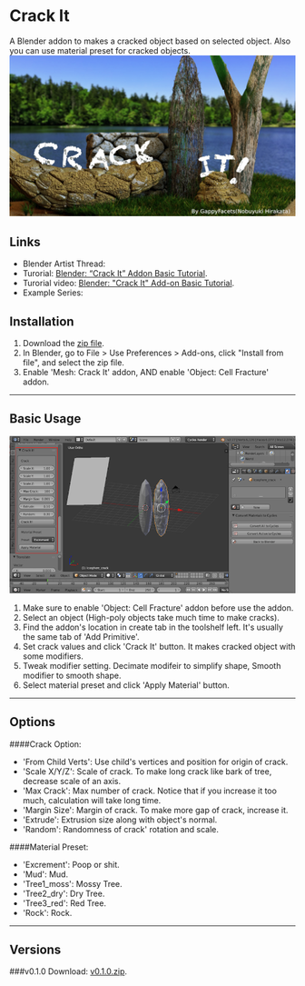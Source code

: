 # Crack It
A Blender addon to makes a cracked object based on selected object. Also you can use material preset for cracked objects.
![crackit_title1](/src/crackit_present_title1_1_credit1.jpg)

## Links
* Blender Artist Thread:
* Turorial: [Blender: “Crack It” Addon Basic Tutorial](http://gappyfacets.com/2016/08/11/blender-crack-addon-basic-tutorial/).
* Turorial video: [Blender: "Crack It" Add-on Basic Tutorial](https://youtu.be/uzWfIk0z4z8).
* Example Series: 

## Installation
1. Download the [zip file](https://github.com/squarednob/crack_it/raw/master/crack_it.zip).
2. In Blender, go to File > Use Preferences > Add-ons, click "Install from file", and select the zip file.
3. Enable 'Mesh: Crack It' addon, AND enable 'Object: Cell Fracture' addon.

---


## Basic Usage
![crackit_tutorial_location1](/src/crackit_tutorial1_location1_sign1.png)
1. Make sure to enable 'Object: Cell Fracture' addon before use the addon.
2. Select an object (High-poly objects take much time to make cracks).
3. Find the addon's location in create tab in the toolshelf left. It's usually the same tab of 'Add Primitive'.
4. Set crack values and click 'Crack It' button. It makes cracked object with some modifiers.
5. Tweak modifier setting. Decimate modifeir to simplify shape, Smooth modifier to smooth shape.
6. Select material preset and click 'Apply Material' button.

---


## Options
####Crack Option:
* 'From Child Verts': Use child's vertices and position for origin of crack.
* 'Scale X/Y/Z': Scale of crack. To make long crack like bark of tree, decrease scale of an axis.
* 'Max Crack': Max number of crack. Notice that if you increase it too much, calculation will take long time.
* 'Margin Size': Margin of crack. To make more gap of crack, increase it.
* 'Extrude': Extrusion size along with object's normal.
* 'Random': Randomness of crack' rotation and scale.

####Material Preset:
* 'Excrement': Poop or shit.
* 'Mud': Mud.
* 'Tree1_moss': Mossy Tree.
* 'Tree2_dry': Dry Tree.
* 'Tree3_red': Red Tree.
* 'Rock': Rock.

---


## Versions
###v0.1.0
Download: [v0.1.0.zip](https://github.com/squarednob/crack_it/raw/master/crack_it.zip).